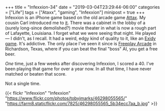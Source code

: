 +++
title = "Infexxion-34"
date = "2019-03-04T23:29:44-06:00"
categories = ["Life"]
tags = ["Ataxx", "gaming", "Infexxion"]
minipost = true
+++
Infexxion is an iPhone game based on the old arcade game [Attax](https://en.wikipedia.org/wiki/Ataxx). My cousin Carl introduced me to [it](https://www.youtube.com/watch?v=L-CTpCD-CNc). There was a cabinet in the lobby of a (surely long-since demolished?) movie theater in what is now a rough part of Lafayette, Louisiana. I forget what we were seeing that night. He played — I didn't, as I recall. It had a weird, edgy kind of quality to it, like an [Exidy game](https://www.youtube.com/watch?v=P7SbD_TUu3A). It's addictive. The only place I've seen it since is [Freeplay Arcade](http://freeplayrichardson.com/) in Richardson, Texas, where if you can beat the final "boss" AI, you get a free beer. 

*One* time, just a few weeks after discovering Infexxion, I scored a 40. I've been playing that game for over a year now. In all that time, I have never matched or beaten that score.

Not a single time. 

{{< flickr "Infexxion"
           "Infexxion"
           "https://www.flickr.com/photos/tobyjmarks/46298055565/"
           "https://farm8.staticflickr.com/7825/46298055565_5b34ecc7aa_b.jpg" >}}